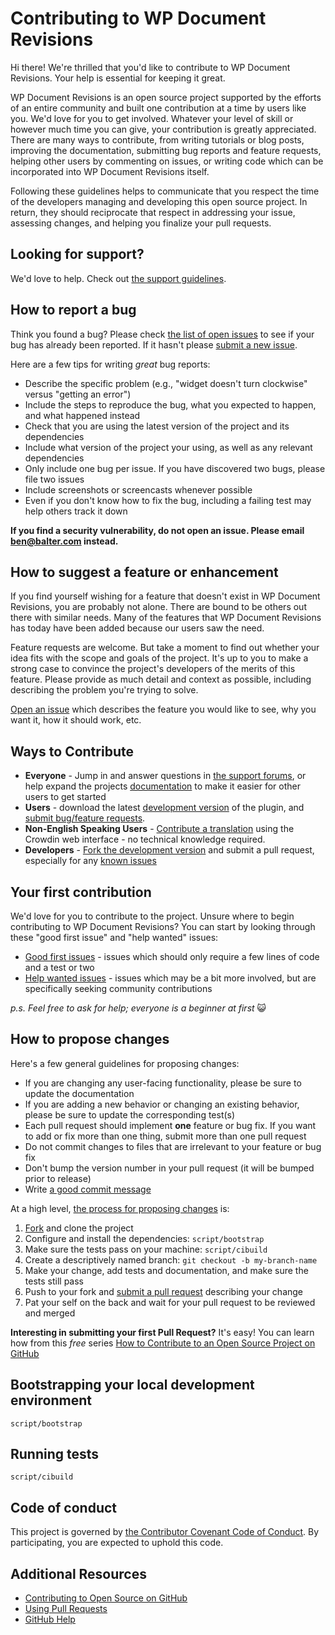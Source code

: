 # Contributing to WP Document Revisions

Hi there! We're thrilled that you'd like to contribute to WP Document Revisions. Your help is essential for keeping it great.

WP Document Revisions is an open source project supported by the efforts of an entire community and built one contribution at a time by users like you. We'd love for you to get involved. Whatever your level of skill or however much time you can give, your contribution is greatly appreciated. There are many ways to contribute, from writing tutorials or blog posts, improving the documentation, submitting bug reports and feature requests, helping other users by commenting on issues, or writing code which can be incorporated into WP Document Revisions itself.

Following these guidelines helps to communicate that you respect the time of the developers managing and developing this open source project. In return, they should reciprocate that respect in addressing your issue, assessing changes, and helping you finalize your pull requests.


## Looking for support?

We'd love to help. Check out [the support guidelines](SUPPORT.md).

## How to report a bug

Think you found a bug? Please check [the list of open issues](https://github.com/benbalter/wp-document-revisions/issues) to see if your bug has already been reported. If it hasn't please [submit a new issue](https://github.com/benbalter/wp-document-revisions/issues/new).

Here are a few tips for writing *great* bug reports:

* Describe the specific problem (e.g., "widget doesn't turn clockwise" versus "getting an error")
* Include the steps to reproduce the bug, what you expected to happen, and what happened instead
* Check that you are using the latest version of the project and its dependencies
* Include what version of the project your using, as well as any relevant dependencies
* Only include one bug per issue. If you have discovered two bugs, please file two issues
* Include screenshots or screencasts whenever possible
* Even if you don't know how to fix the bug, including a failing test may help others track it down

**If you find a security vulnerability, do not open an issue. Please email ben@balter.com instead.**

## How to suggest a feature or enhancement

If you find yourself wishing for a feature that doesn't exist in WP Document Revisions, you are probably not alone. There are bound to be others out there with similar needs. Many of the features that WP Document Revisions has today have been added because our users saw the need.

Feature requests are welcome. But take a moment to find out whether your idea fits with the scope and goals of the project. It's up to you to make a strong case to convince the project's developers of the merits of this feature. Please provide as much detail and context as possible, including describing the problem you're trying to solve.

[Open an issue](https://github.com/benbalter/wp-document-revisions/issues/new) which describes the feature you would like to see, why you want it, how it should work, etc.


## Ways to Contribute

* **Everyone** - Jump in and answer questions in [the support forums](http://wordpress.org/support/plugin/wp-document-revisions), or help expand the projects [documentation](https://github.com/benbalter/WP-Document-Revisions/tree/master/docs) to make it easier for other users to get started
* **Users** - download the latest [development version](https://github.com/benbalter/WP-Document-Revisions/) of the plugin, and [submit bug/feature requests](https://github.com/benbalter/WP-Document-Revisions/issues).
* **Non-English Speaking Users** - [Contribute a translation](https://crowdin.com/project/wordpress-document-revisions) using the Crowdin web interface - no technical knowledge required.
* **Developers** - [Fork the development version](https://github.com/benbalter/WP-Document-Revisions/) and submit a pull request, especially for any [known issues](https://github.com/benbalter/WP-Document-Revisions/issues?direction=desc&amp;sort=created&amp;state=open)


## Your first contribution

We'd love for you to contribute to the project. Unsure where to begin contributing to WP Document Revisions? You can start by looking through these "good first issue" and "help wanted" issues:

* [Good first issues](https://github.com/benbalter/wp-document-revisions/issues?q=is%3Aissue+is%3Aopen+label%3A%22good+first+issue%22) - issues which should only require a few lines of code and a test or two
* [Help wanted issues](https://github.com/benbalter/wp-document-revisions/issues?q=is%3Aissue+is%3Aopen+label%3A%22help+wanted%22) - issues which may be a bit more involved, but are specifically seeking community contributions

*p.s. Feel free to ask for help; everyone is a beginner at first* :smiley_cat:

## How to propose changes

Here's a few general guidelines for proposing changes:

* If you are changing any user-facing functionality, please be sure to update the documentation
* If you are adding a new behavior or changing an existing behavior, please be sure to update the corresponding test(s)
* Each pull request should implement **one** feature or bug fix. If you want to add or fix more than one thing, submit more than one pull request
* Do not commit changes to files that are irrelevant to your feature or bug fix
* Don't bump the version number in your pull request (it will be bumped prior to release)
* Write [a good commit message](http://tbaggery.com/2008/04/19/a-note-about-git-commit-messages.html)

At a high level, [the process for proposing changes](https://guides.github.com/introduction/flow/) is:

1. [Fork](https://github.com/benbalter/wp-document-revisions/fork) and clone the project
2. Configure and install the dependencies: `script/bootstrap`
3. Make sure the tests pass on your machine: `script/cibuild`
4. Create a descriptively named branch: `git checkout -b my-branch-name`
5. Make your change, add tests and documentation, and make sure the tests still pass
6. Push to your fork and [submit a pull request](https://github.com/benbalter/wp-document-revisions/compare) describing your change
7. Pat your self on the back and wait for your pull request to be reviewed and merged

**Interesting in submitting your first Pull Request?** It's easy! You can learn how from this *free* series [How to Contribute to an Open Source Project on GitHub](https://egghead.io/series/how-to-contribute-to-an-open-source-project-on-github)

## Bootstrapping your local development environment

`script/bootstrap`

## Running tests

`script/cibuild`

## Code of conduct

This project is governed by [the Contributor Covenant Code of Conduct](CODE_OF_CONDUCT.md). By participating, you are expected to uphold this code.

## Additional Resources

* [Contributing to Open Source on GitHub](https://guides.github.com/activities/contributing-to-open-source/)
* [Using Pull Requests](https://help.github.com/articles/using-pull-requests/)
* [GitHub Help](https://help.github.com)
